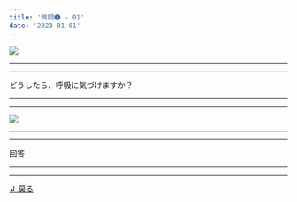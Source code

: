 ```yaml
---
title: '質問➊ - 01'
date: '2023-01-01'
---
```

![](/images/01.jpg)
***
***
どうしたら、呼吸に気づけますか？
***
***
![](/images/01_.jpg)
***
***
回答
***
***
[ ↲ 戻る ](/posts/1)
